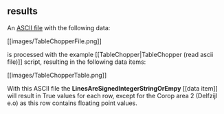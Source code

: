 ## results

An [ASCII file](https://en.wikipedia.org/wiki/ASCII) with the following data:

[[images/TableChopperFile.png]]

is processed with the example [[TableChopper|TableChopper (read ascii file)]] script, resulting in the following data items:

[[images/TableChopperTable.png]]

With this ASCII file the **LinesAreSignedIntegerStringOrEmpy** [[data item]] will result in True values for each row, except for the Corop area 2 (Delfzijl e.o) as this row contains floating point values.